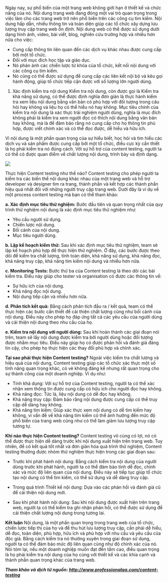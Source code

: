 Ngày nay, sự phổ biến của một trang web không giới hạn ở thiết kế và chức năng của nó. Nội dung trang web đang đóng một vai trò quan trọng trong việc làm cho các trang web trở nên phổ biến trên các công cụ tìm kiếm. Nội dung hấp dẫn, nhiều thông tin và toàn diện giúp các tổ chức xây dựng lưu lượng truy cập trang web ổn định. Nội dung web có thể được sử dụng dưới dạng hình ảnh, video, bài viết, blog, nghiên cứu trường hợp và nhiều hơn nữa cho việc:

* Cung cấp thông tin liên quan đến các dịch vụ khác nhau được cung cấp bởi một tổ chức.
* Đối với mục đích học tập và giáo dục.
* Nó phản ánh các chiến lược từ khóa của tổ chức, kết nối nội dung với các công cụ tìm kiếm.
*  Nó cũng có thể được sử dụng để cung cấp các liên kết nội bộ và kêu gọi hành động, giúp tổ chức tiếp cận được với số lượng lớn người dùng.

1. Xác định kiểm tra nội dung
Kiểm tra nội dung, còn được gọi là Kiểm tra khả năng sử dụng, có thể được định nghĩa đơn giản là thực hành kiểm tra xem liệu nội dung bằng văn bản có phù hợp với đối tượng trong câu hỏi hay không và liệu họ có thể hiểu nó hay không. Mục tiêu chính của kiểm tra nội dung là xác thực trải nghiệm người dùng, nghĩa là mục đích không phải là kiểm tra xem người đọc có thích nội dung bằng văn bản hay không, mà là để đảm bảo rằng nó cung cấp cho họ thông tin phù hợp, được viết chính xác và có thể đọc được, dễ hiểu và hữu ích.

Vì nội dung là một phần quan trọng của sự hiểu biết, học hỏi và tìm hiểu các dịch vụ và sản phẩm được cung cấp bởi một tổ chức, điều cực kỳ cần thiết là họ phải kiểm tra nó đúng cách. Với sự hỗ trợ của content testing, người ta có thể có được quan điểm về chất lượng nội dung, trình bày và định dạng.

![](https://images.viblo.asia/b3bf2307-e96d-4137-a008-7308d0c3ee02.png)

Thực hiện Content testing như thế nào?
Content testing cho phép người ta kiểm tra các biến thể nội dung khác nhau của một trang web và hỗ trợ developer và designer tìm ra trang, thành phần và kết hợp các thành phần hiệu quả nhất đối với những người truy cập trang web. Dưới đây là ví dụ về một process content testing mà bạn có thể tham khảo:

**a. Xác định mục tiêu thử nghiệm:** Bước đầu tiên và quan trọng nhất của quy trình thử nghiệm nội dung là xác định mục tiêu thử nghiệm như:
* Yêu cầu người sử dụng.
* Chiến lược nội dung.
* Bối cảnh của nội dung.
* Mục tiêu người dùng.

**b. Lập kế hoạch kiểm thử:** Sau khi xác định mục tiêu thử nghiệm, team sẽ lập kế hoạch phù hợp để thực hiện thử nghiệm. Ở đây, các bước được theo dõi để kiểm tra chất lượng, tính toàn diện, khả năng sử dụng, khả năng đọc, khả năng truy cập, khả năng tìm kiếm nội dung và nhiều hơn nữa.

**c. Monitoring Tests:** Bước thứ ba của Content testing là theo dõi các bài kiểm tra. Điều này giúp cho tester và organisation có được các thông tin về:
* Sự hữu ích của nội dung.
* Khả năng đọc nội dung.
* Nội dung tiếp cận và nhiều hơn nữa.

**d. Phân tích kết quả:**  Bằng cách phân tích đầu ra / kết quả, team có thể thực hiện các bước cần thiết để cải thiện chất lượng cũng như bối cảnh của nội dung. Điều này cho phép họ đáp ứng tất cả các yêu cầu của người dùng và cải thiện nội dung theo nhu cầu của họ.

**e.  Kiểm tra nội dung với người dùng:** Sau khi hoàn thành các giai đoạn nói trên, team sẽ lấy nội dung được kiểm tra bởi người dùng hoặc đối tượng được nhắm mục tiêu. Điều này giúp họ có được phản hồi và đánh giá đáng tin cậy, cho phép họ thực hiện các thay đổi phù hợp và chính xác.

**Tại sao phải thực hiện Content testing?**
Ngoài việc kiểm tra chất lượng và hiệu quả của nội dung, Content testing giúp các tổ chức xác thực một số tính năng quan trọng khác, có vẻ không đáng kể nhưng rất quan trọng cho sự thành công của một doanh nghiệp. Ví dụ như:

* Tính khả dụng: Với sự hỗ trợ của Content testing, người ta có thể xác nhận xem thông tin được cung cấp có hữu ích cho người đọc hay không.
* Khả năng đọc: Tức là, liệu nội dung có dễ đọc hay không.
* Khả năng truy cập: Đảm bảo rằng nội dung được cung cấp có thể truy cập dễ dàng hay không.
* Khả năng tìm kiếm: Giúp xác thực xem nội dung có dễ tìm kiếm hay không, vì vấn đề về khả năng tìm kiếm có thể ảnh hưởng đến mức độ phổ biến của trang web cũng như có thể làm giảm lưu lượng truy cập tương tự.

**Khi nào thực hiện Content testing?**
Content testing vô cùng có lợi, nó có thể được thực hiện dễ dàng trước khi nội dung xuất hiện trên trang web. Tuy nhiên, để có kết quả tốt nhất và đơn giản hóa quá trình thử nghiệm, Content testing thường được nhóm thử nghiệm thực hiện trong các giai đoạn sau:

* Trước khi phát hành nội dung: Bằng cách kiểm tra nội dung của người dùng trước khi phát hành, người ta có thể đảm bảo tính dễ đọc, chính xác và mức độ liên quan của nội dung. Điều này sẽ tiếp tục giúp tổ chức tạo nội dung có thể tìm kiếm, có thể sử dụng và dễ dàng truy cập.

* Trong quá trình Thiết kế nội dung: Dựa vào các phản hồi và đánh giá cũ để cải thiện nội dung mới.
* Sau khi phát hành nội dung: Sau khi nội dung được xuất hiện trên trang web, người ta có thể kiểm tra ghi nhận phản hồi, có thể được sử dụng để cải thiện chất lượng nội dung trong tương lai.

**Kết luận**
Nội dung, là một phần quan trọng trong trang web của tổ chức, chiến lược tiếp thị của họ và để thu hút lưu lượng truy cập, cần phải dễ hiểu, dễ đọc, toàn diện, phù hợp, hữu ích và phù hợp với nhu cầu và yêu cầu của độc giả. Bằng cách kiểm tra nó thường xuyên trong giai đoạn sử dụng, người ta có thể đảm bảo mức độ liên quan cũng như độ chính xác của nó. Nói tóm lại, nếu một doanh nghiệp muốn đạt đến tầm cao, điều quan trọng là họ phải kiểm tra nội dung của họ cùng với thiết kế và các khía cạnh và thành phần quan trọng khác của trang web.

***Tham khảo và dịch từ nguồn: http://www.professionalqa.com/content-testing***